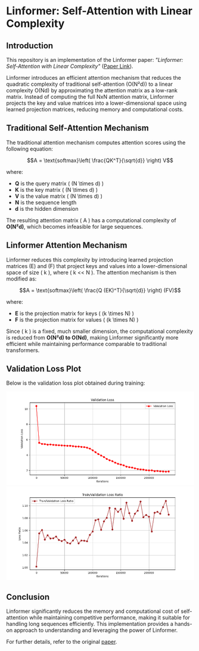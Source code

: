 # Linformer: Self-Attention with Linear Complexity

## Introduction

This repository is an implementation of the Linformer paper: *"Linformer: Self-Attention with Linear Complexity"* ([Paper Link](chrome-extension://efaidnbmnnnibpcajpcglclefindmkaj/https://arxiv.org/pdf/2006.04768)).

Linformer introduces an efficient attention mechanism that reduces the quadratic complexity of traditional self-attention (O(N²d)) to a linear complexity O(Nd) by approximating the attention matrix as a low-rank matrix. Instead of computing the full NxN attention matrix, Linformer projects the key and value matrices into a lower-dimensional space using learned projection matrices, reducing memory and computational costs.

## Traditional Self-Attention Mechanism

The traditional attention mechanism computes attention scores using the following equation:

```math
A = \text{softmax}\left( \frac{QK^T}{\sqrt{d}} \right) V
```

where:
- **Q** is the query matrix \( (N \times d) \)
- **K** is the key matrix \( (N \times d) \)
- **V** is the value matrix \( (N \times d) \)
- **N** is the sequence length
- **d** is the hidden dimension

The resulting attention matrix \( A \) has a computational complexity of **O(N²d)**, which becomes infeasible for large sequences.

## Linformer Attention Mechanism

Linformer reduces this complexity by introducing learned projection matrices \(E\) and \(F\) that project keys and values into a lower-dimensional space of size \( k \), where \( k << N \). The attention mechanism is then modified as:

```math
A = \text{softmax}\left( \frac{Q (EK)^T}{\sqrt{d}} \right) (FV)
```

where:
- **E** is the projection matrix for keys \( (k \times N) \)
- **F** is the projection matrix for values \( (k \times N) \)

Since \( k \) is a fixed, much smaller dimension, the computational complexity is reduced from **O(N²d) to O(Nd)**, making Linformer significantly more efficient while maintaining performance comparable to traditional transformers.

## Validation Loss Plot

Below is the validation loss plot obtained during training:

<div align="center">
  <img src="plots/images/val_loss.png" alt="Training Analysis" width="800"/>
</div>

<div align="center">
  <img src="plots/images/loss_ratio.png" alt="Learning Curve" width="800"/>
</div>

## Conclusion

Linformer significantly reduces the memory and computational cost of self-attention while maintaining competitive performance, making it suitable for handling long sequences efficiently. This implementation provides a hands-on approach to understanding and leveraging the power of Linformer.

For further details, refer to the original [paper](chrome-extension://efaidnbmnnnibpcajpcglclefindmkaj/https://arxiv.org/pdf/2006.04768).

